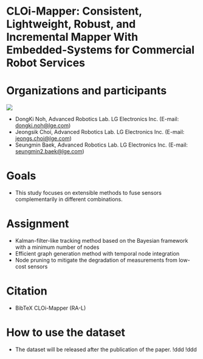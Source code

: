 # CLOi-Mapper: Consistent, Lightweight, Robust, and Incremental Mapper With Embedded-Systems for Commercial Robot Services

# Organizations and participants
 ![](https://www.lge.co.kr/lgekor/asset/company/images/about/ci_img03.jpg)
* DongKi Noh, Advanced Robotics Lab. LG Electronics Inc. (E-mail: dongki.noh@lge.com)
* Jeongsik Choi, Advanced Robotics Lab. LG Electronics Inc. (E-mail: jeongs.choi@lge.com)
* Seungmin Baek, Advanced Robotics Lab. LG Electronics Inc. (E-mail: seungmin2.baek@lge.com)

# Goals
* This study focuses on extensible methods to fuse sensors complementarily in different combinations.

# Assignment
* Kalman-filter-like tracking method based on the Bayesian framework with a minimum number of nodes
* Efficient graph generation method with temporal node integration
* Node pruning to mitigate the degradation of measurements from low-cost sensors

# Citation

* BibTeX CLOi-Mapper (RA-L)

# How to use the dataset

* The dataset will be released after the publication of the paper.
!ddd
!ddd



